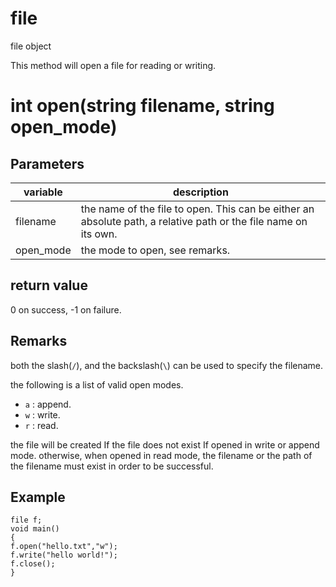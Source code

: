 # file

file object


This method will open a file for reading or writing.

# int open(string filename, string open_mode)

## Parameters
variable | description
---|---
filename | the name of the file to open. This can be either an absolute path, a relative path or the file name on its own.
open_mode | the mode to open, see remarks.

## return value

0 on success, -1 on failure.

## Remarks

both the slash(`/`), and the backslash(`\`) can be used to specify the filename.

the following is a list of valid open modes.

* `a` : append.
* `w` : write.
* `r` : read.

the file will be created If the file does not exist If opened in write or append mode. otherwise, when opened in read mode, the filename or the path of the filename must exist in order to be successful.

## Example

```
file f;
void main()
{
f.open("hello.txt","w");
f.write("hello world!");
f.close();
}
```